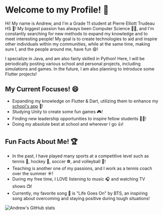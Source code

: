 # Welcome to my Profile! 👋

Hi! My name is Andrew, and I'm a Grade 11 student at Pierre Elliott Trudeau HS 🏫! My biggest passion has always been Computer Science 👨‍💻, and I'm constantly searching for new methods to expand my knowledge and to meet interesting people! My goal is to create technologies to aid and inspire other individuals within my communities, while at the same time, making sure I, and the people around me, have fun 😄!

I specialize in Java, and am also fairly skilled in Python! Here, I will be periodically posting various school and personal projects, including simulations and games. In the future, I am also planning to introduce some Flutter projects!

## My Current Focuses! 😄
- Expanding my knowledge on Flutter & Dart, utilizing them to enhance my [school's app](https://www.trudeausac.com/app/) 📱!
- Studying Unity to create some fun games 🎮!
- Finding new leadership opportunities to inspire fellow students 🧑‍🎓!
- Doing my absolute best at school and wherever I go 👍!

## Fun Facts About Me! 🏆
- In the past, I have played many sports at a competitive level such as tennis 🎾, hockey 🏒, soccer ⚽️, and volleyball 🏐!
- Teaching is another one of my passions, and I work as a tennis coach over the summer ☀️!
- During my free time, I LOVE listening to music 🎧 and watching TV shows 📺!
- Currently, my favorite song 🎵 is "Life Goes On" by BTS, an inspiring song about overcoming and staying positive during tough situations!

![Andrew's GitHub stats](https://github-readme-stats.vercel.app/api?username=qiaoandrew&show_icons=true&theme=tokyonight)
